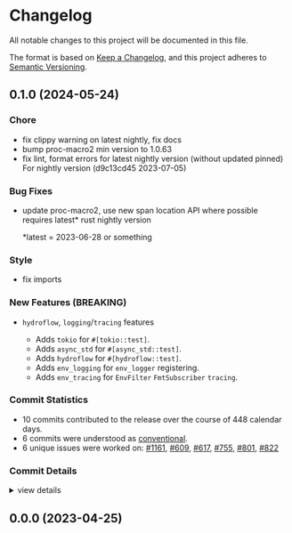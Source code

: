# Changelog

All notable changes to this project will be documented in this file.

The format is based on [Keep a Changelog](https://keepachangelog.com/en/1.0.0/),
and this project adheres to [Semantic Versioning](https://semver.org/spec/v2.0.0.html).

## 0.1.0 (2024-05-24)

### Chore

 - <csr-id-720c8a0095fc7593366b3f6c59365b4f6c245a9d/> fix clippy warning on latest nightly, fix docs
 - <csr-id-f19eccc79d6d7c88de7ba1ef6a0abf1caaef377f/> bump proc-macro2 min version to 1.0.63
 - <csr-id-f60053f70da3071c54de4a0eabb059a143aa2ccc/> fix lint, format errors for latest nightly version (without updated pinned)
   For nightly version (d9c13cd45 2023-07-05)

### Bug Fixes

 - <csr-id-8d3494b5afee858114a602a3e23077bb6d24dd77/> update proc-macro2, use new span location API where possible
   requires latest* rust nightly version
   
   *latest = 2023-06-28 or something

### Style

 - <csr-id-b391447ec13f1f79c99142f296dc2fa8640034f4/> fix imports

### New Features (BREAKING)

 - <csr-id-c1b028089ea9d76ab71cd9cb4eaaaf16aa4b65a6/> `hydroflow`, `logging`/`tracing` features
   * Adds `tokio` for `#[tokio::test]`.
   * Adds `async_std` for `#[async_std::test]`.
   * Adds `hydroflow` for `#[hydroflow::test]`.
   * Adds `env_logging` for `env_logger` registering.
   * Adds `env_tracing` for `EnvFilter` `FmtSubscriber` `tracing`.

### Commit Statistics

<csr-read-only-do-not-edit/>

 - 10 commits contributed to the release over the course of 448 calendar days.
 - 6 commits were understood as [conventional](https://www.conventionalcommits.org).
 - 6 unique issues were worked on: [#1161](https://github.com/hydro-project/hydroflow/issues/1161), [#609](https://github.com/hydro-project/hydroflow/issues/609), [#617](https://github.com/hydro-project/hydroflow/issues/617), [#755](https://github.com/hydro-project/hydroflow/issues/755), [#801](https://github.com/hydro-project/hydroflow/issues/801), [#822](https://github.com/hydro-project/hydroflow/issues/822)

### Commit Details

<csr-read-only-do-not-edit/>

<details><summary>view details</summary>

 * **[#1161](https://github.com/hydro-project/hydroflow/issues/1161)**
    - Fix clippy warning on latest nightly, fix docs ([`720c8a0`](https://github.com/hydro-project/hydroflow/commit/720c8a0095fc7593366b3f6c59365b4f6c245a9d))
 * **[#609](https://github.com/hydro-project/hydroflow/issues/609)**
    - Update syn to 2.0 ([`2e7d802`](https://github.com/hydro-project/hydroflow/commit/2e7d8024f35893ef0abcb6851e370b00615f9562))
 * **[#617](https://github.com/hydro-project/hydroflow/issues/617)**
    - Update `Cargo.toml`s for publishing ([`a78ff9a`](https://github.com/hydro-project/hydroflow/commit/a78ff9aace6771787c2b72aad83be6ad8d49a828))
 * **[#755](https://github.com/hydro-project/hydroflow/issues/755)**
    - `hydroflow`, `logging`/`tracing` features ([`c1b0280`](https://github.com/hydro-project/hydroflow/commit/c1b028089ea9d76ab71cd9cb4eaaaf16aa4b65a6))
 * **[#801](https://github.com/hydro-project/hydroflow/issues/801)**
    - Update proc-macro2, use new span location API where possible ([`8d3494b`](https://github.com/hydro-project/hydroflow/commit/8d3494b5afee858114a602a3e23077bb6d24dd77))
 * **[#822](https://github.com/hydro-project/hydroflow/issues/822)**
    - Fix lint, format errors for latest nightly version (without updated pinned) ([`f60053f`](https://github.com/hydro-project/hydroflow/commit/f60053f70da3071c54de4a0eabb059a143aa2ccc))
 * **Uncategorized**
    - Fix imports ([`b391447`](https://github.com/hydro-project/hydroflow/commit/b391447ec13f1f79c99142f296dc2fa8640034f4))
    - Bump proc-macro2 min version to 1.0.63 ([`f19eccc`](https://github.com/hydro-project/hydroflow/commit/f19eccc79d6d7c88de7ba1ef6a0abf1caaef377f))
    - Setup release workflow ([`108d0e9`](https://github.com/hydro-project/hydroflow/commit/108d0e933a08b183c4dadf8c3499e4946696e263))
    - Turn on WASM tests ([`d29bc63`](https://github.com/hydro-project/hydroflow/commit/d29bc6382d0d4d97931af10d90161552878903c7))
</details>

## 0.0.0 (2023-04-25)

